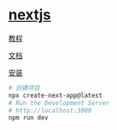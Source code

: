 # [nextjs](https://nextjs.org/)

[教程](https://nextjs.org/learn/foundations/about-nextjs)

[文档](https://nextjs.org/docs)

[安装](https://nextjs.org/docs/getting-started/installation)

```bash
# 创建项目
npx create-next-app@latest
# Run the Development Server
# http://localhost:3000
npm run dev
```
